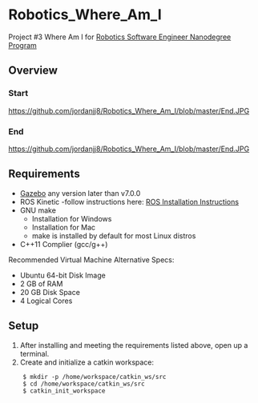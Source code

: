 # Robotics_Where_Am_I
Project #3 Where Am I for [Robotics Software Engineer Nanodegree Program](https://www.udacity.com/course/robotics-software-engineer--nd209)

## Overview 
### Start 
https://github.com/jordanjj8/Robotics_Where_Am_I/blob/master/End.JPG

### End 
https://github.com/jordanjj8/Robotics_Where_Am_I/blob/master/End.JPG
## Requirements 
* [Gazebo](http://gazebosim.org/) any version later than v7.0.0 
* ROS Kinetic -follow instructions here: [ROS Installation Instructions](http://wiki.ros.org/ROS/Installation)
* GNU make 
  - Installation for Windows 
  - Installation for Mac
  - make is installed by default for most Linux distros 
* C++11 Complier (gcc/g++)

Recommended Virtual Machine Alternative Specs:
* Ubuntu 64-bit Disk Image 
* 2 GB of RAM 
* 20 GB Disk Space
* 4 Logical Cores 

## Setup
1. After installing and meeting the requirements listed above, open up a terminal.
2. Create and initialize a catkin workspace:
``` 
    $ mkdir -p /home/workspace/catkin_ws/src
    $ cd /home/workspace/catkin_ws/src
    $ catkin_init_workspace
```

